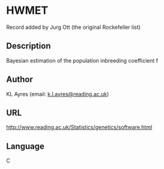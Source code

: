 # HWMET
Record added by Jurg Ott (the original Rockefeller list)

## Description
Bayesian estimation of the population inbreeding coefficient f

## Author
KL Ayres (email: k.l.ayres@reading.ac.uk)

## URL
http://www.reading.ac.uk/Statistics/genetics/software.html

## Language
C